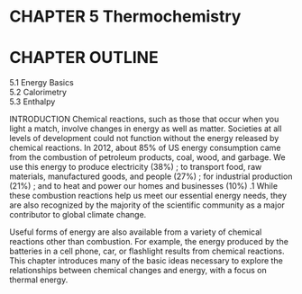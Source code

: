 # CHAPTER 5 Thermochemistry

# CHAPTER OUTLINE

5.1 Energy Basics   
5.2 Calorimetry   
5.3 Enthalpy

INTRODUCTION Chemical reactions, such as those that occur when you light a match, involve changes in energy as well as matter. Societies at all levels of development could not function without the energy released by chemical reactions. In 2012, about $8 5 \%$ of US energy consumption came from the combustion of petroleum products, coal, wood, and garbage. We use this energy to produce electricity $( 3 8 \% )$ ; to transport food, raw materials, manufactured goods, and people $( 2 7 \% )$ ; for industrial production $( 2 1 \% )$ ; and to heat and power our homes and businesses $( 1 0 \% )$ .1 While these combustion reactions help us meet our essential energy needs, they are also recognized by the majority of the scientific community as a major contributor to global climate change.

Useful forms of energy are also available from a variety of chemical reactions other than combustion. For example, the energy produced by the batteries in a cell phone, car, or flashlight results from chemical reactions. This chapter introduces many of the basic ideas necessary to explore the relationships between chemical changes and energy, with a focus on thermal energy.